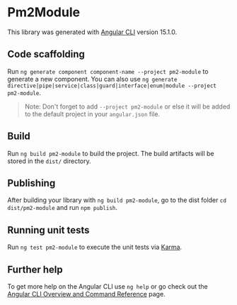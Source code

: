 # Pm2Module

This library was generated with [Angular CLI](https://github.com/angular/angular-cli) version 15.1.0.

## Code scaffolding

Run `ng generate component component-name --project pm2-module` to generate a new component. You can also use `ng generate directive|pipe|service|class|guard|interface|enum|module --project pm2-module`.
> Note: Don't forget to add `--project pm2-module` or else it will be added to the default project in your `angular.json` file. 

## Build

Run `ng build pm2-module` to build the project. The build artifacts will be stored in the `dist/` directory.

## Publishing

After building your library with `ng build pm2-module`, go to the dist folder `cd dist/pm2-module` and run `npm publish`.

## Running unit tests

Run `ng test pm2-module` to execute the unit tests via [Karma](https://karma-runner.github.io).

## Further help

To get more help on the Angular CLI use `ng help` or go check out the [Angular CLI Overview and Command Reference](https://angular.io/cli) page.
